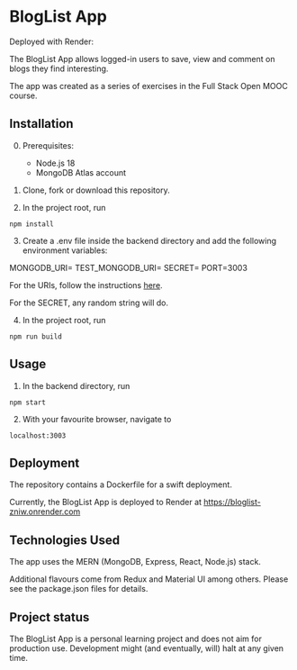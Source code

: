 # BlogList App

Deployed with Render: 
 
The BlogList App allows logged-in users to save, view and comment on blogs they find interesting.

The app was created as a series of exercises in the Full Stack Open MOOC course.

## Installation

0. Prerequisites:

   - Node.js 18
   - MongoDB Atlas account

1. Clone, fork or download this repository.

2. In the project root, run

`npm install`

3. Create a .env file inside the backend directory and add the following environment variables:

MONGODB_URI=<your production database address>
TEST_MONGODB_URI=<your test database address>
SECRET=<your secret>
PORT=3003

For the URIs, follow the instructions [here](https://fullstackopen.com/en/part3/saving_data_to_mongo_db#mongo-db).

For the SECRET, any random string will do.

4. In the project root, run

`npm run build`

## Usage

1. In the backend directory, run

`npm start`

2. With your favourite browser, navigate to

`localhost:3003`

## Deployment

The repository contains a Dockerfile for a swift deployment.

Currently, the BlogList App is deployed to Render at https://bloglist-zniw.onrender.com

## Technologies Used

The app uses the MERN (MongoDB, Express, React, Node.js) stack.

Additional flavours come from Redux and Material UI among others. Please see the package.json files for details.

## Project status

The BlogList App is a personal learning project and does not aim for production use. Development might (and eventually, will) halt at any given time.
